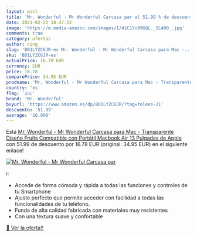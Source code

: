 ```yaml
---
layout: post
title: 'Mr. Wonderful - Mr Wonderful Carcasa par al 51.99 % de descuento'
date: 2021-02-22 18:47:12
image: 'https://m.media-amazon.com/images/I/41C1Yu99GQL._SL400_.jpg'
comments: true
category: ofertas
author: ring
slug: 'B01LYZC6JR-es Mr. Wonderful - Mr Wonderful Carcasa para Mac -...'
sku: 'B01LYZC6JR-es'
actualPrice: 16.78 EUR
currency: EUR
price: 16.78
comparePrice: 34.95 EUR
prodname: 'Mr. Wonderful - Mr Wonderful Carcasa para Mac - Transparente  Diseño Fruits  Compatible con Portátil Macbook Air 13   Pulgadas de Apple'
country: 'es'
flag: '🇪🇸'
brand: 'Mr. Wonderful'
buyurl: 'https://www.amazon.es/dp/B01LYZC6JR/?tag=tolees-21'
descuento: '51.99'
average: '16.996'
---
```


Está [Mr. Wonderful - Mr Wonderful Carcasa para Mac - Transparente  Diseño Fruits  Compatible con Portátil Macbook Air 13   Pulgadas de Apple](https://www.amazon.es/dp/B01LYZC6JR/?tag=tolees-21) con 51.99 de descuento por 16.78 EUR (original: 34.95 EUR) en el siguiente enlace!

[![Mr. Wonderful - Mr Wonderful Carcasa par](https://m.media-amazon.com/images/I/41C1Yu99GQL._SL400_.jpg)](https://www.amazon.es/dp/B01LYZC6JR/?tag=tolees-21)

ℹ️:

- Accede de forma cómoda y rápida a todas las funciones y controles de tu Smartphone
- Ajuste perfecto que permite acceder con facilidad a todas las funcionalidades de tu teléfono.
- Funda de alta calidad fabricada con materiales muy resistentes
- Con una textura suave y confortable

[🛒 Ver la oferta!!](https://www.amazon.es/dp/B01LYZC6JR/?tag=tolees-21)
